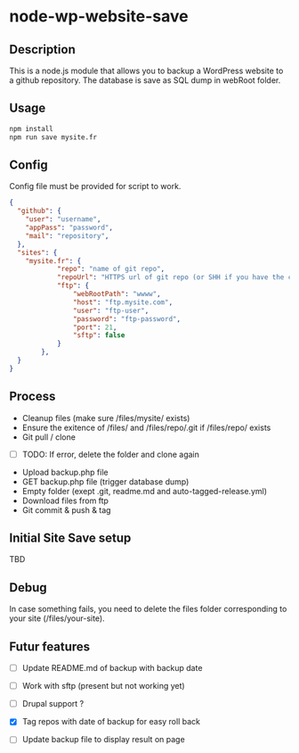 # node-wp-website-save

## Description 
This is a node.js module that allows you to backup a WordPress website to a github repository.
The database is save as SQL dump in webRoot folder. 

## Usage
```bash 
npm install
npm run save mysite.fr
```

## Config 
Config file must be provided for script to work. 
```json
{
  "github": {
    "user": "username",
    "appPass": "password",
    "mail": "repository",
  },
  "sites": {
    "mysite.fr": {
            "repo": "name of git repo",
            "repoUrl": "HTTPS url of git repo (or SHH if you have the certificate setup on your computer)",
            "ftp": {
                "webRootPath": "wwww",
                "host": "ftp.mysite.com",
                "user": "ftp-user",
                "password": "ftp-password",
                "port": 21,
                "sftp": false
            }
        },
  }
}
```

## Process 

 - Cleanup files (make sure /files/mysite/ exists)
 - Ensure the exitence of /files/ and /files/repo/.git if /files/repo/ exists
 - Git pull / clone
 - [ ] TODO: If error, delete the folder and clone again
 - Upload backup.php file
 - GET backup.php file (trigger database dump)
 - Empty folder (exept .git, readme.md and auto-tagged-release.yml)
 - Download files from ftp
 - Git commit & push & tag


## Initial Site Save setup
TBD

## Debug
In case something fails, you need to delete the files folder corresponding to your site (/files/your-site).


## Futur features
- [ ] Update README.md of backup with backup date
- [ ] Work with sftp (present but not working yet)
- [ ] Drupal support ?
- [x] Tag repos with date of backup for easy roll back
- [ ] Update backup file to display result on page 

